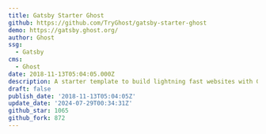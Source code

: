 ```yaml
---
title: Gatsby Starter Ghost
github: https://github.com/TryGhost/gatsby-starter-ghost
demo: https://gatsby.ghost.org/
author: Ghost
ssg:
  - Gatsby
cms:
  - Ghost
date: 2018-11-13T05:04:05.000Z
description: A starter template to build lightning fast websites with Ghost & Gatsby
draft: false
publish_date: '2018-11-13T05:04:05Z'
update_date: '2024-07-29T00:34:31Z'
github_star: 1065
github_fork: 872
---
```

